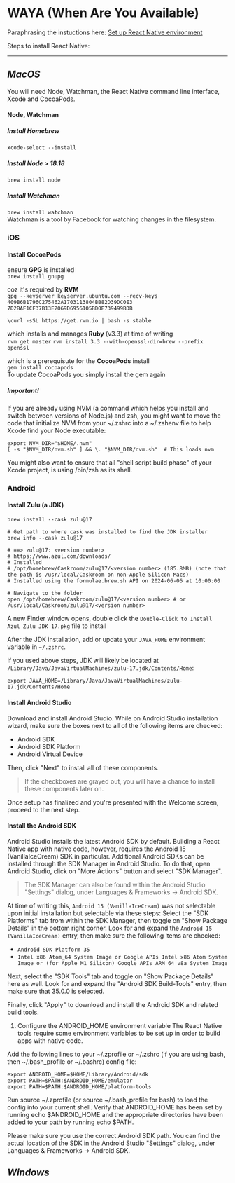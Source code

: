 # WAYA (When Are You Available)

Paraphrasing the instuctions here:
[Set up React Native environment](https://reactnative.dev/docs/set-up-your-environment)

Steps to install React Native:

***
  
    
## *MacOS*

You will need Node, Watchman, the React Native command line interface, Xcode and CocoaPods.

#### Node, Watchman

##### Install **Homebrew**

`xcode-select --install`

##### Install **Node > 18.18**

`brew install node`

##### Install **Watchman**

`brew install watchman`  
Watchman is a tool by Facebook for watching changes in the filesystem.  
   
   
### iOS

#### Install CocoaPods

ensure **GPG** is installed  
`brew install gnupg`  

coz it's required by **RVM**  
`gpg --keyserver keyserver.ubuntu.com --recv-keys 409B6B1796C275462A1703113804BB82D39DC0E3 7D2BAF1CF37B13E2069D6956105BD0E739499BDB`

`\curl -sSL https://get.rvm.io | bash -s stable`

which installs and manages **Ruby** (v3.3) at time of writing  
`rvm get master`
`rvm install 3.3 --with-openssl-dir=brew --prefix openssl`

which is a prerequisute for the **CocoaPods** install  
`gem install cocoapods`  
To update CocoaPods you simply install the gem again


##### Important!
If you are already using NVM (a command which helps you install and switch between versions of Node.js) and zsh, you might want to move the code that initialize NVM from your ~/.zshrc into a ~/.zshenv file to help Xcode find your Node executable:

`export NVM_DIR="$HOME/.nvm"`  
`[ -s "$NVM_DIR/nvm.sh" ] && \. "$NVM_DIR/nvm.sh"  # This loads nvm`

You might also want to ensure that all "shell script build phase" of your Xcode project, is using /bin/zsh as its shell.  
   

### Android

#### Install Zulu (a JDK)
```
brew install --cask zulu@17

# Get path to where cask was installed to find the JDK installer
brew info --cask zulu@17

# ==> zulu@17: <version number>
# https://www.azul.com/downloads/
# Installed
# /opt/homebrew/Caskroom/zulu@17/<version number> (185.8MB) (note that the path is /usr/local/Caskroom on non-Apple Silicon Macs)
# Installed using the formulae.brew.sh API on 2024-06-06 at 10:00:00

# Navigate to the folder
open /opt/homebrew/Caskroom/zulu@17/<version number> # or /usr/local/Caskroom/zulu@17/<version number>
```

A new Finder window opens, double click the `Double-Click to Install Azul Zulu JDK 17.pkg` file to install

After the JDK installation, add or update your `JAVA_HOME` environment variable in `~/.zshrc`.

If you used above steps, JDK will likely be located at `/Library/Java/JavaVirtualMachines/zulu-17.jdk/Contents/Home`:

`export JAVA_HOME=/Library/Java/JavaVirtualMachines/zulu-17.jdk/Contents/Home`

#### Install Android Studio
Download and install Android Studio. While on Android Studio installation wizard, make sure the boxes next to all of the following items are checked:

- Android SDK
- Android SDK Platform
- Android Virtual Device

Then, click "Next" to install all of these components.

> If the checkboxes are grayed out, you will have a chance to install these components later on.

Once setup has finalized and you're presented with the Welcome screen, proceed to the next step.

#### Install the Android SDK
Android Studio installs the latest Android SDK by default. Building a React Native app with native code, however, requires the Android 15 (VanillaIceCream) SDK in particular. Additional Android SDKs can be installed through the SDK Manager in Android Studio.  To do that, open Android Studio, click on "More Actions" button and select "SDK Manager".

> The SDK Manager can also be found within the Android Studio "Settings" dialog, under Languages & Frameworks → Android SDK.

At time of writing this, `Android 15 (VanillaIceCream)` was not selectable upon initial installation but selectable via these steps:
 Select the "SDK Platforms" tab from within the SDK Manager, then toggle on "Show Package Details" in the bottom right corner. Look for and expand the `Android 15 (VanillaIceCream)` entry, then make sure the following items are checked:

- `Android SDK Platform 35`
- `Intel x86 Atom_64 System Image or Google APIs Intel x86 Atom System Image or (for Apple M1 Silicon) Google APIs ARM 64 v8a System Image`

Next, select the "SDK Tools" tab and toggle on "Show Package Details" here as well. Look for and expand the "Android SDK Build-Tools" entry, then make sure that 35.0.0 is selected.

Finally, click "Apply" to download and install the Android SDK and related build tools.

1. Configure the ANDROID_HOME environment variable
The React Native tools require some environment variables to be set up in order to build apps with native code.

Add the following lines to your ~/.zprofile or ~/.zshrc (if you are using bash, then ~/.bash_profile or ~/.bashrc) config file:
```
export ANDROID_HOME=$HOME/Library/Android/sdk
export PATH=$PATH:$ANDROID_HOME/emulator
export PATH=$PATH:$ANDROID_HOME/platform-tools
```  

Run source ~/.zprofile (or source ~/.bash_profile for bash) to load the config into your current shell. Verify that ANDROID_HOME has been set by running echo $ANDROID_HOME and the appropriate directories have been added to your path by running echo $PATH.

Please make sure you use the correct Android SDK path. You can find the actual location of the SDK in the Android Studio "Settings" dialog, under Languages & Frameworks → Android SDK.


## *Windows*
